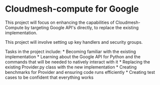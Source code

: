 # Cloudmesh-compute for Google

This project will focus on enhancing the capabilities of Cloudmesh-Compute by targeting Google API's directly, to replace the existing implementation. 

This project will involve setting up key handlers and security groups.  

Tasks in the project include:
    * Becoming familiar with the existing implementation
    * Learning about the Google API for Python and the commands that will be needed to natively interact with it
    * Replacing the existing Provider.py class with the new implementation
    * Creating benchmarks for Provider and ensuring code runs efficiently
    * Creating test cases to be confident that everything works 


